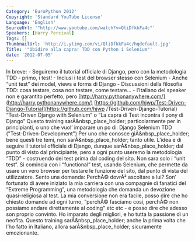 ```yaml
---
Category: 'EuroPython 2012'
Copyright: 'Standard YouTube License'
Language: 'English'
SourceUrl: '"http://www.youtube.com/watch?v=QliDfkkFa4c"'
Speakers: [Harry Percival]
Tags: []
ThumbnailUrl: 'http://i.ytimg.com/vi/QliDfkkFa4c/hqdefault.jpg'
Title: '"Obidire alla capra! TDD con Python i Selenium"'
date: '2012-07-05'
---
```

In breve: - Seguiremo il tutorial officiale di Django, pero con la metodologia
TDD - primo, i test! - Inclusi i test del browser stesso con Selenium - Anche
“unit test” dei model, views e forms di Django - Discussioni della filosofia
TDD: cosa testare, cosa non testare, come testare… - l’Italiano del speaker
non e garantito perfetto, pero
[http://harry.pythonanywhere.com/](http://harry.pythonanywhere.com/)
[https://github.com/hjwp/Test-Driven-Django-Tutorial](https://github.com/hjwp
/Test-Driven-Django-Tutorial) “Test-Driven Django with Selenium” o “La capra
di Test incontra il pony di Django” Questo training sarÃ&nbsp_place_holder;
particolarmente per in principianti, o uno che vuol’ imparare un po di: Django
Selenium TDD ("Test-Driven-Development") Per uno che conosce
giÃ&nbsp_place_holder; bene questi tre temi, non sarÃ&nbsp_place_holder; tanto
utile. L’idea e di seguire il tutorial officiale di Django, dunque
sarÃ&nbsp_place_holder; dal punto di visto dal principiante, pero a ogni punto
useremo la metodologia “TDD” - costruendo dei test prima dal coding del sito.
Non sara solo i “unit test”. Si comincia con i “functional” test, usando
Selenium, che permette da usare un vero browser per testare le funzione del
sito, dal punto di vista del utilizzatore. Sento una domanda: PerchÃ© dovrÃ²
ascoltare a lui? Son’ fortunato di avere iniziato la mia carriera con una
compagnie di fanatici del “Extreme Programming”, una metodologia che domanda
un devozione quasi-religiosa al test. La mia conversione non era facile, posso
dire che ho chiesto domande ad ogni turno, “perchÃ© fasciamo cosi, perchÃ© non
possiamo andare direttamente al coding” etc etc - e posso dire che adesso son
proprio convinto. Ho imparato degli migliori, e ho tutta la passione di un
neofita. Questo training sarÃ&nbsp_place_holder; anche la prima volta che l’ho
fatto in Italiano, allora sarÃ&nbsp_place_holder; sicuramente emozionante.

